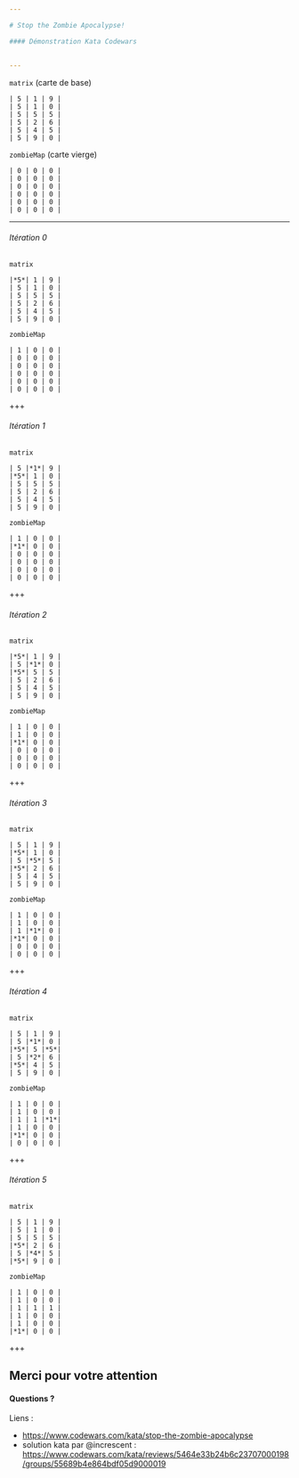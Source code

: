 ```yaml
---

# Stop the Zombie Apocalypse!

#### Démonstration Kata Codewars


---
```

`matrix` (carte de base)
```
| 5 | 1 | 9 |
| 5 | 1 | 0 |
| 5 | 5 | 5 |
| 5 | 2 | 6 |
| 5 | 4 | 5 |
| 5 | 9 | 0 |
```
`zombieMap` (carte vierge)
```
| 0 | 0 | 0 |
| 0 | 0 | 0 |
| 0 | 0 | 0 |
| 0 | 0 | 0 |
| 0 | 0 | 0 |
| 0 | 0 | 0 |
```

---
###### Itération 0
`matrix`
```
|*5*| 1 | 9 |
| 5 | 1 | 0 |
| 5 | 5 | 5 |
| 5 | 2 | 6 |
| 5 | 4 | 5 |
| 5 | 9 | 0 |
```
`zombieMap`
```
| 1 | 0 | 0 |
| 0 | 0 | 0 |
| 0 | 0 | 0 |
| 0 | 0 | 0 |
| 0 | 0 | 0 |
| 0 | 0 | 0 |
```

+++

###### Itération 1
`matrix`
```
| 5 |*1*| 9 |
|*5*| 1 | 0 |
| 5 | 5 | 5 |
| 5 | 2 | 6 |
| 5 | 4 | 5 |
| 5 | 9 | 0 |
```
`zombieMap`
```
| 1 | 0 | 0 |
|*1*| 0 | 0 |
| 0 | 0 | 0 |
| 0 | 0 | 0 |
| 0 | 0 | 0 |
| 0 | 0 | 0 |
```

+++
###### Itération 2
`matrix`
```
|*5*| 1 | 9 |
| 5 |*1*| 0 |
|*5*| 5 | 5 |
| 5 | 2 | 6 |
| 5 | 4 | 5 |
| 5 | 9 | 0 |
```
`zombieMap`
```
| 1 | 0 | 0 |
| 1 | 0 | 0 |
|*1*| 0 | 0 |
| 0 | 0 | 0 |
| 0 | 0 | 0 |
| 0 | 0 | 0 |
```

+++
###### Itération 3
`matrix`
```
| 5 | 1 | 9 |
|*5*| 1 | 0 |
| 5 |*5*| 5 |
|*5*| 2 | 6 |
| 5 | 4 | 5 |
| 5 | 9 | 0 |
```
`zombieMap`
```
| 1 | 0 | 0 |
| 1 | 0 | 0 |
| 1 |*1*| 0 |
|*1*| 0 | 0 |
| 0 | 0 | 0 |
| 0 | 0 | 0 |
```

+++
###### Itération 4
`matrix`
```
| 5 | 1 | 9 |
| 5 |*1*| 0 |
|*5*| 5 |*5*|
| 5 |*2*| 6 |
|*5*| 4 | 5 |
| 5 | 9 | 0 |
```
`zombieMap`
```
| 1 | 0 | 0 |
| 1 | 0 | 0 |
| 1 | 1 |*1*|
| 1 | 0 | 0 |
|*1*| 0 | 0 |
| 0 | 0 | 0 |
```

+++
###### Itération 5
`matrix`
```
| 5 | 1 | 9 |
| 5 | 1 | 0 |
| 5 | 5 | 5 |
|*5*| 2 | 6 |
| 5 |*4*| 5 |
|*5*| 9 | 0 |
```
`zombieMap`
```
| 1 | 0 | 0 |
| 1 | 0 | 0 |
| 1 | 1 | 1 |
| 1 | 0 | 0 |
| 1 | 0 | 0 |
|*1*| 0 | 0 |
```

+++
## Merci pour votre attention

#### Questions ?

Liens :
- https://www.codewars.com/kata/stop-the-zombie-apocalypse
- solution kata par @increscent : https://www.codewars.com/kata/reviews/5464e33b24b6c23707000198/groups/55689b4e864bdf05d9000019
